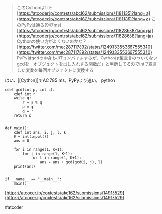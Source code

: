 
> このCythonはTLE  [https://atcoder.jp/contests/abc162/submissions/11811351?lang=ja](https://atcoder.jp/contests/abc162/submissions/11811351?lang=ja)
> このPyPyは通る(947ms) [https://atcoder.jp/contests/abc162/submissions/11828688?lang=ja](https://atcoder.jp/contests/abc162/submissions/11828688?lang=ja)
> Cythonの使い方がよくないのかな？
[https://twitter.com/mec287117892/status/1249333553667555340](https://twitter.com/mec287117892/status/1249333553667555340)
PyPyはgcdの中身もJITコンパイルするが、Cythonは型宣言のついてないgcdを「オブジェクトを出し入れする関数だ」と判断してるのでintで宣言した変数を毎回オブジェクトに変換する

はい、[[Cython]]でAC 785 ms。PyPyより速い。
python

```
cdef gcd(int p, int q):
    cdef int r
    while q:
        r = p % q
        p = q
        q = r
    return p
 
 
def main():
    cdef int ans, i, j, l, K
    K = int(input())
    ans = 0
 
    for i in range(1, K+1):
        for j in range(1, K+1):
            for l in range(1, K+1):
                ans = ans + gcd(gcd(i, j), l)
    print(ans)
 
 
if __name__ == "__main__":
    main()
```

[https://atcoder.jp/contests/abc162/submissions/14918529](https://atcoder.jp/contests/abc162/submissions/14918529)

#atcoder
